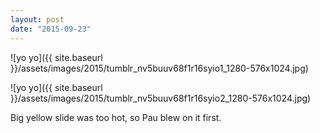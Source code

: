 ```yaml
---
layout: post
date: "2015-09-23"
---
```


![yo yo]({{ site.baseurl }}/assets/images/2015/tumblr_nv5buuv68f1r16syio1_1280-576x1024.jpg)

![yo yo]({{ site.baseurl }}/assets/images/2015/tumblr_nv5buuv68f1r16syio2_1280-576x1024.jpg)

Big yellow slide was too hot, so Pau blew on it first.
